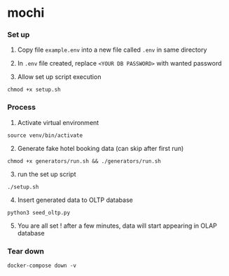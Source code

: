 # mochi

### Set up
1. Copy file `example.env` into a new file called `.env` in same directory
   
2. In `.env` file created, replace `<YOUR DB PASSWORD>` with wanted password 

3. Allow set up script execution

```
chmod +x setup.sh
```

### Process
1. Activate virtual environment

```
source venv/bin/activate
```

2. Generate fake hotel booking data (can skip after first run)

```
chmod +x generators/run.sh && ./generators/run.sh
```

3. run the set up script

```
./setup.sh
```

4. Insert generated data to OLTP database
   
```
python3 seed_oltp.py
``` 

5. You are all set ! after a few minutes, data will start appearing in OLAP database

### Tear down

```
docker-compose down -v
```
